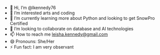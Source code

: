 - 👋 Hi, I’m @lkennedy76
- 👀 I’m interested arts and coding
- 🌱 I’m currently learning more about Python and looking to get SnowPro Certified
- 💞️ I’m looking to collaborate on database and AI technologies
- 📫 How to reach me leisha.kennedy@gmail.com
- 😄 Pronouns: She/Her
- ⚡ Fun fact: I am very observant

<!---
lkennedy76/lkennedy76 is a ✨ special ✨ repository because its `README.md` (this file) appears on your GitHub profile.
You can click the Preview link to take a look at your changes.
--->
